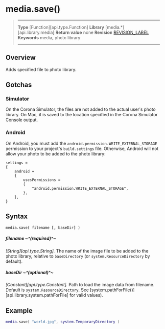 
# media.save()

> --------------------- ------------------------------------------------------------------------------------------
> __Type__              [Function][api.type.Function]
> __Library__           [media.*][api.library.media]
> __Return value__      none
> __Revision__          [REVISION_LABEL](REVISION_URL)
> __Keywords__          media, photo library
> --------------------- ------------------------------------------------------------------------------------------


## Overview

Adds specified file to photo library.

## Gotchas

### Simulator

On the Corona Simulator, the files are not added to the actual user's photo library. On Mac, it is saved to the location specified in the Corona Simulator Console output.

### Android

On Android, you must add the `android.permission.WRITE_EXTERNAL_STORAGE` permission to your project's `build.settings` file. Otherwise, Android will not allow your photo to be added to the photo library:

``````
settings =
{
	android =
	{
		usesPermissions =
		{
			"android.permission.WRITE_EXTERNAL_STORAGE",
		},
	},
}
``````

## Syntax

	media.save( filename [, baseDir] )

##### filename ~^(required)^~
_[String][api.type.String]._ The name of the image file to be added to the photo library, relative to `baseDirectory` (or `system.ResourceDirectory` by default).

##### baseDir ~^(optional)^~
_[Constant][api.type.Constant]._ Path to load the image data from filename. Default is `system.ResourceDirectory`. See [system.pathForFile()][api.library.system.pathForFile] for valid values).

## Example

`````lua
media.save( "world.jpg", system.TemporaryDirectory )
`````
